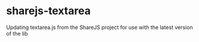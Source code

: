 # sharejs-textarea
Updating textarea.js from the ShareJS project for use with the latest version of the lib
